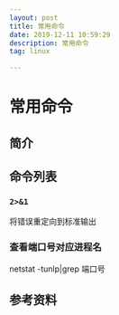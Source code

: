 ```yaml
---
layout: post
title: 常用命令
date: 2019-12-11 10:59:29
description: 常用命令
tag: linux

---
```

# 常用命令

## 简介

## 命令列表

### `2>&1`

将错误重定向到标准输出

### 查看端口号对应进程名

netstat -tunlp|grep 端口号

## 参考资料
